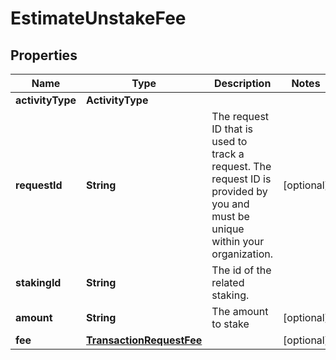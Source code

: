 

# EstimateUnstakeFee


## Properties

| Name | Type | Description | Notes |
|------------ | ------------- | ------------- | -------------|
|**activityType** | **ActivityType** |  |  |
|**requestId** | **String** | The request ID that is used to track a request. The request ID is provided by you and must be unique within your organization. |  [optional] |
|**stakingId** | **String** | The id of the related staking. |  |
|**amount** | **String** | The amount to stake |  [optional] |
|**fee** | [**TransactionRequestFee**](TransactionRequestFee.md) |  |  [optional] |



